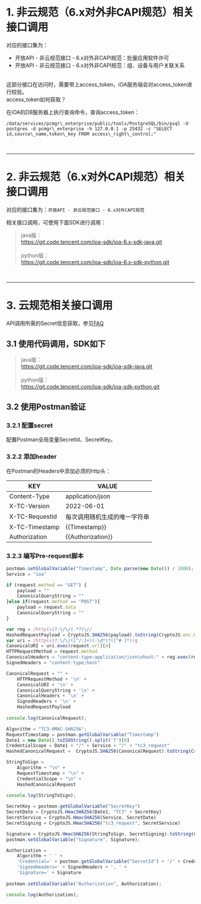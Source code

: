 # 1. 非云规范（6.x对外非CAPI规范）相关接口调用

对应的接口集为：
* 开放API - 非云规范接口 - 6.x对外非CAPI规范：批量应用软件许可
* 开放API - 非云规范接口 - 6.x对外非CAPI规范：组、设备与用户关联关系

<br/>
这部分接口在访问时，需要带上access_token，iOA服务端会对access_token进行校验。

<br/>
access_token如何获取？

在iOA的DB服务器上执行查询命令，查询access_token：
```shell
/data/services/pcmgr\_enterprise/public/tools/PostgreSQL/bin/psql -U postgres -d pcmgr\_enterprise -h 127.0.0.1 -p 25432 -c "SELECT id,source\_name,token\_key FROM access\_right\_control;"
```
<br/>

___


# 2. 非云规范（6.x对外CAPI规范）相关接口调用

对应的接口集为：`开放API - 非云规范接口 - 6.x对外CAPI规范`

相关接口调用，可使用下面SDK进行调用：
> java版：<br/>
https://git.code.tencent.com/ioa-sdk/ioa-6.x-sdk-java.git<br/><br/>
python版：<br/>
https://git.code.tencent.com/ioa-sdk/ioa-6.x-sdk-python.git

<br/>

___

# 3. 云规范相关接口调用

API调用所需的Secret信息获取，参见[FAQ](https://tencent-ioa.github.io/ioa-open-doc/#/第三方对接/FAQ?id=_4、如何获取云规范接口签名所需的-secret-信息)

## 3.1 使用代码调用，SDK如下
> java版：<br/>
https://git.code.tencent.com/ioa-sdk/ioa-sdk-java.git<br/><br/>
python版：<br/>
https://git.code.tencent.com/ioa-sdk/ioa-sdk-python.git


## 3.2 使用Postman验证
### 3.2.1 配置secret
配置Postman全局变量SecretId、SecretKey。
### 3.2.2 添加header
在Postman的Headers中添加必须的http头：

| KEY | VALUE |
|---------|---------|
| Content-Type | application/json |
| X-TC-Version | 2022-06-01 |
| X-TC-RequestId | 每次调用随机生成的唯一字符串 |
| X-TC-Timestamp | {{Timestamp}} |
| Authorization | {{Authorization}} |

### 3.2.3 编写Pre-request脚本
```js
postman.setGlobalVariable("Timestamp", Date.parse(new Date()) / 1000);
Service = "ioa"

if (request.method == "GET") {
    payload = ""
    CanonicalQueryString = ""
}else if(request.method == "POST"){
    payload = request.data
    CanonicalQueryString = ""
}

var reg = /http(s)?:\/\/(.*?)\//
HashedRequestPayload = CryptoJS.SHA256(payload).toString(CryptoJS.enc.Hex);
var uri = /http(s)?:\/\/([^/:]+)(:\d*)?([^# ]*)/g
CanonicalURI = uri.exec(request.url)[4]
HTTPRequestMethod = request.method
CanonicalHeaders = "content-type:application/json\nhost:" + reg.exec(request.url)[2] + "\n"
SignedHeaders = "content-type;host"

CanonicalRequest = "" + 
    HTTPRequestMethod + '\n' +
    CanonicalURI + '\n' +
    CanonicalQueryString + '\n' +
    CanonicalHeaders + '\n' +
    SignedHeaders + '\n' +
    HashedRequestPayload
  
console.log(CanonicalRequest);

Algorithm = "TC3-HMAC-SHA256";
RequestTimestamp = postman.getGlobalVariable("Timestamp")
Date1 = new Date().toISOString().split('T')[0]
CredentialScope = Date1 + "/" + Service + "/" + "tc3_request"
HashedCanonicalRequest =  CryptoJS.SHA256(CanonicalRequest).toString(CryptoJS.enc.Hex)

StringToSign =
    Algorithm + "\n" +
    RequestTimestamp + "\n" +
    CredentialScope + "\n" +
    HashedCanonicalRequest
    
console.log(StringToSign);

SecretKey = postman.getGlobalVariable("SecretKey")
SecretDate = CryptoJS.HmacSHA256(Date1, "TC3" + SecretKey)
SecretService = CryptoJS.HmacSHA256(Service, SecretDate)
SecretSigning = CryptoJS.HmacSHA256("tc3_request", SecretService)

Signature = CryptoJS.HmacSHA256(StringToSign, SecretSigning).toString(CryptoJS.enc.Hex)
postman.setGlobalVariable("Signature", Signature);

Authorization =
    Algorithm + ' ' +
    'Credential=' + postman.getGlobalVariable("SecretId") + '/' + CredentialScope + ', ' +
    'SignedHeaders=' + SignedHeaders + ', ' + 
    'Signature=' + Signature
    
postman.setGlobalVariable("Authorization", Authorization);    

console.log(Authorization);
```
